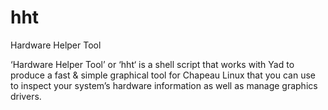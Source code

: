 # hht
Hardware Helper Tool

‘Hardware Helper Tool’ or ‘hht‘ is a shell script that works with Yad to produce a fast & simple graphical tool for Chapeau Linux that you can use to inspect your system’s hardware information as well as manage graphics drivers.

